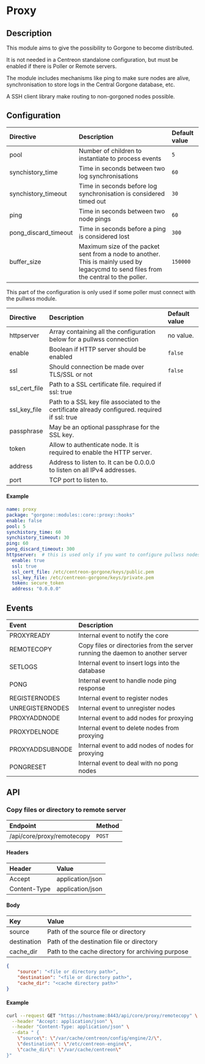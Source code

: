 # Proxy

## Description

This module aims to give the possibility to Gorgone to become distributed.

It is not needed in a Centreon standalone configuration, but must be enabled if there is Poller or Remote servers.

The module includes mechanisms like ping to make sure nodes are alive, synchronisation to store logs in the Central Gorgone database, etc.

A SSH client library make routing to non-gorgoned nodes possible.

## Configuration

| Directive            | Description                                                                                                                            | Default value |
|:---------------------|:---------------------------------------------------------------------------------------------------------------------------------------|:--------------|
| pool                 | Number of children to instantiate to process events                                                                                    | `5`           |
| synchistory_time     | Time in seconds between two log synchronisations                                                                                       | `60`          |
| synchistory_timeout  | Time in seconds before log synchronisation is considered timed out                                                                     | `30`          |
| ping                 | Time in seconds between two node pings                                                                                                 | `60`          |
| pong_discard_timeout | Time in seconds before a ping is considered lost                                                                                       | `300`         |
| buffer_size          | Maximum size of the packet sent from a node to another. This is mainly used by legacycmd to send files from the central to the poller. | `150000`      |


This part of the configuration is only used if some poller must connect with the pullwss module.

| Directive     | Description                                                                                    | Default value |
|:--------------|:-----------------------------------------------------------------------------------------------|:--------------|
| httpserver    | Array containing all the configuration below for a pullwss connection                          | no value.     |
| enable        | Boolean if HTTP server should be enabled                                                       | `false`       |
| ssl           | Should connection be made over TLS/SSL or not                                                  | `false`       |
| ssl_cert_file | Path to a SSL certificate file. required if ssl: true                                          |               |
| ssl_key_file  | Path to a SSL key file associated to the certificate already configured. required if ssl: true |               |
| passphrase    | May be an optional passphrase for the SSL key.                                                 |               |
| token         | Allow to authenticate node. It is required to enable the HTTP server.                          |               |
| address       | Address to listen to. It can be 0.0.0.0 to listen on all IPv4 addresses.                       |               |
| port          | TCP port to listen to.                                                                         |               |


#### Example

```yaml
name: proxy
package: "gorgone::modules::core::proxy::hooks"
enable: false
pool: 5
synchistory_time: 60
synchistory_timeout: 30
ping: 60
pong_discard_timeout: 300
httpserver:  # this is used only if you want to configure pullwss nodes. to make it work you have to add the register module and configure a configuration file for it.
  enable: true
  ssl: true
  ssl_cert_file: /etc/centreon-gorgone/keys/public.pem
  ssl_key_file: /etc/centreon-gorgone/keys/private.pem
  token: secure_token
  address: "0.0.0.0"
```

## Events

| Event           | Description                                                                    |
|:----------------|:-------------------------------------------------------------------------------|
| PROXYREADY      | Internal event to notify the core                                              |
| REMOTECOPY      | Copy files or directories from the server running the daemon to another server |
| SETLOGS         | Internal event to insert logs into the database                                |
| PONG            | Internal event to handle node ping response                                    |
| REGISTERNODES   | Internal event to register nodes                                               |
| UNREGISTERNODES | Internal event to unregister nodes                                             |
| PROXYADDNODE    | Internal event to add nodes for proxying                                       |
| PROXYDELNODE    | Internal event to delete nodes from proxying                                   |
| PROXYADDSUBNODE | Internal event to add nodes of nodes for proxying                              |
| PONGRESET       | Internal event to deal with no pong nodes                                      |

## API

### Copy files or directory to remote server

| Endpoint                   | Method |
|:---------------------------|:-------|
| /api/core/proxy/remotecopy | `POST` |

#### Headers

| Header       | Value            |
|:-------------|:-----------------|
| Accept       | application/json |
| Content-Type | application/json |

#### Body

| Key         | Value                                             |
|:------------|:--------------------------------------------------|
| source      | Path of the source file or directory              |
| destination | Path of the destination file or directory         |
| cache_dir   | Path to the cache directory for archiving purpose |

```json
{
    "source": "<file or directory path>",
    "destination": "<file or directory path>",
    "cache_dir": "<cache directory path>"
}
```

#### Example

```bash
curl --request GET "https://hostname:8443/api/core/proxy/remotecopy" \
  --header "Accept: application/json" \
  --header "Content-Type: application/json" \
  --data " {
    \"source\": \"/var/cache/centreon/config/engine/2/\",
    \"destination\": \"/etc/centreon-engine\",
    \"cache_dir\": \"/var/cache/centreon\"
}"
```
